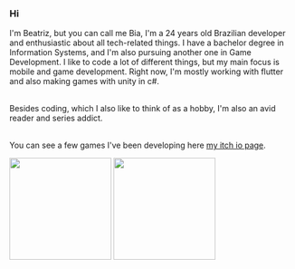 ### Hi 
  I'm Beatriz, but you can call me Bia, I'm a 24 years old Brazilian developer and enthusiastic about all tech-related things. I have a bachelor degree in Information Systems, and I'm also pursuing another one in Game Development. I like to code a lot of different things, but my main focus is mobile and game development. Right now, I'm mostly working with flutter and also making games with unity in c#.

<br>Besides coding, which I also like to think of as a hobby, I'm also an avid reader and series addict.</a>

<br> You can see a few games I've been developing here <a href="https://beatrizrangel.itch.io/">my itch io page</a>. 

<div>
 <img height="180em" src="https://github-readme-stats-snowy-three.vercel.app/api?username=raangelbeatriz&show_icons=true&theme=radical"/>
 <img height="180em" src="https://github-readme-stats-snowy-three.vercel.app/api/top-langs/?username=raangelbeatriz&hide=shaderlab,hlsl&layout=compact&theme=radical"/>
</div>


<!--
**raangelbeatriz/raangelbeatriz** is a ✨ _special_ ✨ repository because its `README.md` (this file) appears on your GitHub profile.

Here are some ideas to get you started:

- 🔭 I’m currently working on ...
- 🌱 I’m currently learning ...
- 👯 I’m looking to collaborate on ...
- 🤔 I’m looking for help with ...
- 💬 Ask me about ...
- 📫 How to reach me: ...
- 😄 Pronouns: ...
- ⚡ Fun fact: ...
-->
